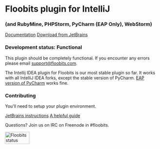 # Floobits plugin for IntelliJ

### (and RubyMine, PHPStorm, PyCharm (EAP Only), WebStorm)

[Documentation](https://floobits.com/help/plugins/intellij)
[Download from JetBrains](http://plugins.jetbrains.com/plugin/7389?pr=)

### Development status: Functional

This plugin should be completely functional. If you encounter any errors please email [support@floobits.com](mailto:support@floobits.com).

The Intellij IDEA plugin for Floobits is our most stable plugin so far. It works with all IntelliJ IDEA forks, except the stable version of PyCharm.
[EAP version of PyCharm](http://blog.jetbrains.com/pycharm/category/eap/) works fine.

### Contributing

You'll need to setup your plugin environment.

[JetBrains instructions](http://www.jetbrains.org/display/IJOS/Writing+Plug-ins)
[A helpful guide](http://bjorn.tipling.com/how-to-make-an-intellij-idea-plugin-in-30-minutes)

Questions? Join us on IRC on Freenode in #floobits.

<a href="https://floobits.com/Floobits/intellij-plugin/redirect">
  <img alt="Floobits status" width="80" height="40" src="https://floobits.com/Floobits/intellij-plugin.png" />
</a>
